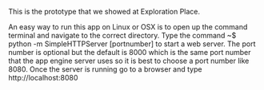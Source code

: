 This is the prototype that we showed at Exploration Place. 

An easy way to run this app on Linux or OSX is to open up the command
terminal and navigate to the correct directory. Type the command
~$ python -m SimpleHTTPServer [portnumber]
to start a web server. The port number is optional but the default is 
8000 which is the same port number that the app engine server uses so 
it is best to choose a port number like 8080. Once the server is running
go to a browser and type
http://localhost:8080
